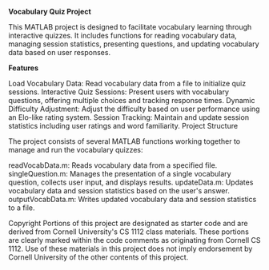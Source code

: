 **Vocabulary Quiz Project**

This MATLAB project is designed to facilitate vocabulary learning through interactive quizzes. It includes functions for reading vocabulary data, managing session statistics, presenting questions, and updating vocabulary data based on user responses.

**Features**

Load Vocabulary Data: Read vocabulary data from a file to initialize quiz sessions.
Interactive Quiz Sessions: Present users with vocabulary questions, offering multiple choices and tracking response times.
Dynamic Difficulty Adjustment: Adjust the difficulty based on user performance using an Elo-like rating system.
Session Tracking: Maintain and update session statistics including user ratings and word familiarity.
Project Structure

The project consists of several MATLAB functions working together to manage and run the vocabulary quizzes:

readVocabData.m: Reads vocabulary data from a specified file.
singleQuestion.m: Manages the presentation of a single vocabulary question, collects user input, and displays results.
updateData.m: Updates vocabulary data and session statistics based on the user's answer.
outputVocabData.m: Writes updated vocabulary data and session statistics to a file.

Copyright
Portions of this project are designated as starter code and are derived from Cornell University's CS 1112 class materials. These portions are clearly marked within the code comments as originating from Cornell CS 1112. Use of these materials in this project does not imply endorsement by Cornell University of the other contents of this project.
